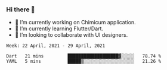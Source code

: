 ### Hi there 👋

<!--
**devcat37/devcat37** is a ✨ _special_ ✨ repository because its `README.md` (this file) appears on your GitHub profile.-->


- 🔭 I’m currently working on Chimicum application.
- 🌱 I’m currently learning Flutter/Dart.
- 👯 I’m looking to collaborate with UI designers.
<!-- - 🤔 I’m looking for help with ... -->

<!--START_SECTION:waka-->
```text
Week: 22 April, 2021 - 29 April, 2021

Dart   21 mins         ███████████████████▓░░░░░   78.74 % 
YAML   5 mins          █████▒░░░░░░░░░░░░░░░░░░░   21.26 % 
```
<!--END_SECTION:waka-->
